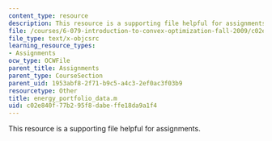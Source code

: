 ```yaml
---
content_type: resource
description: This resource is a supporting file helpful for assignments.
file: /courses/6-079-introduction-to-convex-optimization-fall-2009/c02e840f77b295f8dabeffe18da9a1f4_energy_portfolio_data.m
file_type: text/x-objcsrc
learning_resource_types:
- Assignments
ocw_type: OCWFile
parent_title: Assignments
parent_type: CourseSection
parent_uid: 1953abf8-2f71-b9c5-a4c3-2ef0ac3f03b9
resourcetype: Other
title: energy_portfolio_data.m
uid: c02e840f-77b2-95f8-dabe-ffe18da9a1f4
---
```

This resource is a supporting file helpful for assignments.

